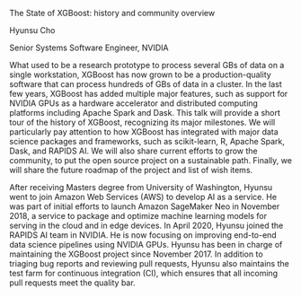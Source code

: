 The State of XGBoost: history and community overview

Hyunsu Cho

Senior Systems Software Engineer, NVIDIA

What used to be a research prototype to process several GBs of data on a single workstation, XGBoost has now grown to be a production-quality software that can process hundreds of GBs of data in a cluster. In the last few years, XGBoost has added multiple major features, such as support for NVIDIA GPUs as a hardware accelerator and distributed computing platforms including Apache Spark and Dask. This talk will provide a short tour of the history of XGBoost, recognizing its major milestones. We will particularly pay attention to how XGBoost has integrated with major data science packages and frameworks, such as scikit-learn, R, Apache Spark, Dask, and RAPIDS AI. We will also share current efforts to grow the community, to put the open source project on a sustainable path. Finally, we will share the future roadmap of the project and list of wish items.

After receiving Masters degree from University of Washington, Hyunsu went to join Amazon Web Services (AWS) to develop AI as a service. He was part of initial efforts to launch Amazon SageMaker Neo in November 2018, a service to package and optimize machine learning models for serving in the cloud and in edge devices. In April 2020, Hyunsu joined the RAPIDS AI team in NVIDIA. He is now focusing on improving end-to-end data science pipelines using NVIDIA GPUs. Hyunsu has been in charge of maintaining the XGBoost project since November 2017. In addition to triaging bug reports and reviewing pull requests, Hyunsu also maintains the test farm for continuous integration (CI), which ensures that all incoming pull requests meet the quality bar.
